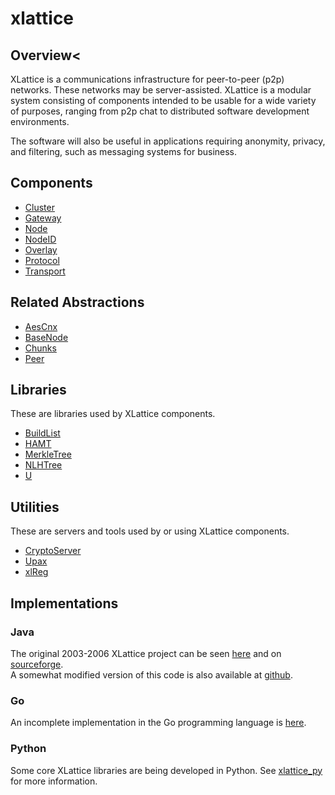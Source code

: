 # xlattice

## Overview<

XLattice is a communications infrastructure for peer-to-peer (p2p)
networks.  These networks may be server-assisted.
XLattice is a modular system consisting of components intended
to be usable for a wide variety of purposes, ranging from p2p chat to
distributed software development environments.

The software will also be useful in applications requiring
anonymity, privacy, and filtering, such as messaging systems
for business.

## Components

* [Cluster](https://jddixon.github.io/xlattice/cluster.html)
* [Gateway](https://jddixon.github.io/xlattice/gateway.html)
* [Node](https://jddixon.github.io/xlattice/node.html)
* [NodeID](https://jddixon.github.io/xlattice/nodeID.html)
* [Overlay](https://jddixon.github.io/xlattice/overlay.html)
* [Protocol](https://jddixon.github.io/xlattice/protocol.html)
* [Transport](https://jddixon.github.io/xlattice/transport.html)

## Related Abstractions

* [AesCnx](https://jddixon.github.io/xlattice/aesCnx.html)
* [BaseNode](https://jddixon.github.io/xlattice/baseNode.html)
* [Chunks](https://jddixon.github.io/xlattice/chunks.html)
* [Peer](https://jddixon.github.io/xlattice/peer.html)

## Libraries

These are libraries used by XLattice components.

* [BuildList](https://jddixon.github.io/xlattice/buildList.html)
* [HAMT](https://jddixon.github.io/xlattice/hamt.html)
* [MerkleTree](https://jddixon.github.io/xlattice/merkleTree.html)
* [NLHTree](https://jddixon.github.io/xlattice/nlhTree.html)
* [U](https://jddixon.github.io/xlattice/u.html)

## Utilities

These are servers and tools used by or using XLattice components.

* [CryptoServer](https://jddixon.github.io/xlattice/cryptoServer.html)
* [Upax](https://jddixon.github.io/xlattice/upax.html)
* [xlReg](https://jddixon.github.io/xlattice/xlReg.html)

## Implementations

### Java

The original 2003-2006 XLattice project can be seen
[here](http://www.xlattice.org) and on
[sourceforge](http://xlattice.sourceforge.net).  
A somewhat modified version of this code is also available at
[github](https://github.com/jddixon/xlattice_java).

### Go

An incomplete implementation in the Go programming language is
[here](https://github.com/jddixon/xlattice_go).

### Python

Some core XLattice libraries are being developed in Python.  See
[xlattice_py](https://jddixon.github.io/xlattice_py)
for more information.
